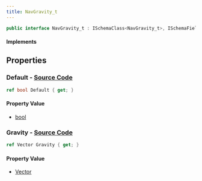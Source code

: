 ```yaml
---
title: NavGravity_t
---
```


```csharp
public interface NavGravity_t : ISchemaClass<NavGravity_t>, ISchemaField, ISchemaClass, INativeHandle
```

#### Implements

## Properties

### **Default** - [Source Code](https://github.com/swiftly-solution/swiftlys2/blob/main/managed/src/SwiftlyS2.Generated/Schemas/Interfaces/NavGravity_t.cs#L18)

```csharp
ref bool Default { get; }
```

#### Property Value

- [bool](https://learn.microsoft.com/dotnet/api/system.boolean)

### **Gravity** - [Source Code](https://github.com/swiftly-solution/swiftlys2/blob/main/managed/src/SwiftlyS2.Generated/Schemas/Interfaces/NavGravity_t.cs#L16)

```csharp
ref Vector Gravity { get; }
```

#### Property Value

- [Vector](/docs/api/shared/natives/vector)

